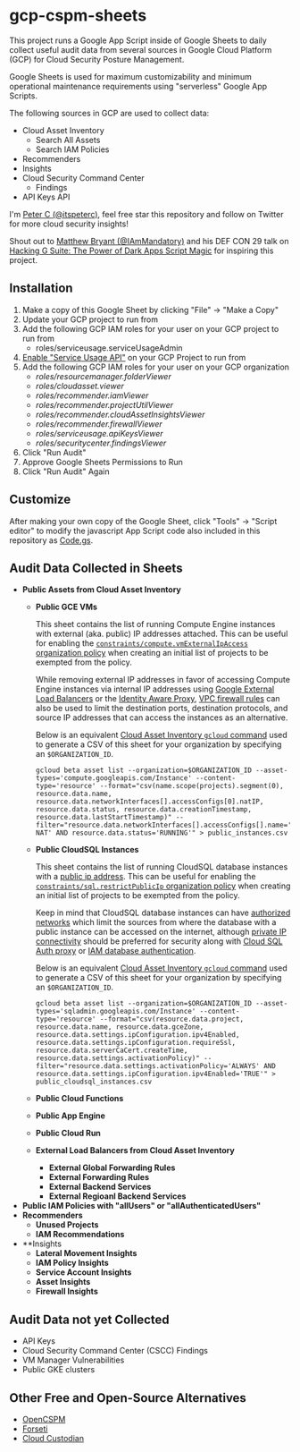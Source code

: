 gcp-cspm-sheets
====

This project runs a Google App Script inside of Google Sheets to daily collect useful audit
data from several sources in Google Cloud Platform (GCP) for Cloud Security Posture Management.

Google Sheets is used for maximum customizability and minimum operational maintenance requirements
using "serverless" Google App Scripts.

The following sources in GCP are used to collect data:
* Cloud Asset Inventory
    * Search All Assets
    * Search IAM Policies
* Recommenders
* Insights
* Cloud Security Command Center
    * Findings
* API Keys API

I'm [Peter C (@itspeterc)](https://twitter.com/itspeterc), feel free star this repository and follow on Twitter for more cloud security insights!

Shout out to [Matthew Bryant (@IAmMandatory)](https://twitter.com/IAmMandatory) and his DEF CON 29 talk on
[Hacking G Suite: The Power of Dark Apps Script Magic](https://www.youtube.com/watch?v=6AsVUS79gLw) for inspiring this project.

## Installation
1. Make a copy of this Google Sheet by clicking "File" -> "Make a Copy"
2. Update your GCP project to run from
3. Add the following GCP IAM roles for your user on your GCP project to run from
    * roles/serviceusage.serviceUsageAdmin
4. [Enable "Service Usage API"](https://console.cloud.google.com/apis/api/serviceusage.googleapis.com/overview) on your GCP Project to run from
5. Add the following GCP IAM roles for your user on your GCP organization
    * *roles/resourcemanager.folderViewer*
    * *roles/cloudasset.viewer*
    * *roles/recommender.iamViewer*
    * *roles/recommender.projectUtilViewer*
    * *roles/recommender.cloudAssetInsightsViewer*
    * *roles/recommender.firewallViewer*
    * *roles/serviceusage.apiKeysViewer*
    * *roles/securitycenter.findingsViewer*
6. Click "Run Audit"
7. Approve Google Sheets Permissions to Run
8. Click "Run Audit" Again

## Customize
After making your own copy of the Google Sheet, click "Tools" -> "Script editor" to modify
the javascript App Script code also included in this repository as [Code.gs](Code.gs).

## Audit Data Collected in Sheets
* **Public Assets from Cloud Asset Inventory**
    * **Public GCE VMs**
 
      This sheet contains the list of running Compute Engine instances with external (aka. public) 
      IP addresses attached. This can be useful for enabling the 
      [`constraints/compute.vmExternalIpAccess` organization policy](https://cloud.google.com/compute/docs/ip-addresses/reserve-static-external-ip-address#disableexternalip) when creating an initial list of projects to be exempted from the policy.

      While removing external IP addresses in favor of accessing Compute Engine instances via internal
      IP addresses using [Google External Load Balancers](https://cloud.google.com/load-balancing/docs/network) 
      or the [Identity Aware Proxy](https://cloud.google.com/iap/docs/using-tcp-forwarding), 
      [VPC firewall rules](https://cloud.google.com/vpc/docs/firewalls) can also be used to limit the destination ports, destination protocols, and source IP addresses that can access the instances as an alternative.

      Below is an equivalent [Cloud Asset Inventory `gcloud` command](https://cloud.google.com/asset-inventory/docs/listing-assets) used to generate a CSV of this sheet for your organization by specifying an `$ORGANIZATION_ID`. 
      ```
      gcloud beta asset list --organization=$ORGANIZATION_ID --asset-types='compute.googleapis.com/Instance' --content-type='resource' --format="csv(name.scope(projects).segment(0), resource.data.name, resource.data.networkInterfaces[].accessConfigs[0].natIP, resource.data.status, resource.data.creationTimestamp, resource.data.lastStartTimestamp)" --filter="resource.data.networkInterfaces[].accessConfigs[].name='External NAT' AND resource.data.status='RUNNING'" > public_instances.csv
      ```

    * **Public CloudSQL Instances**

      This sheet contains the list of running CloudSQL database instances with a [public ip address](https://cloud.google.com/sql/docs/mysql/configure-ip).  This can be useful for enabling the 
      [`constraints/sql.restrictPublicIp` organization policy](https://cloud.google.com/sql/docs/mysql/connection-org-policy#connection-constraints) when creating an initial list of projects to be exempted from the policy.

      Keep in mind that CloudSQL database instances can have [authorized networks](https://cloud.google.com/sql/docs/mysql/authorize-networks) 
      which limit the sources from where the database with a public instance can be accessed
      on the internet, although [private IP connectivity](https://cloud.google.com/sql/docs/mysql/private-ip) 
      should be preferred for security along with [Cloud SQL Auth proxy](https://cloud.google.com/sql/docs/mysql/connect-admin-proxy) or [IAM database authentication](https://cloud.google.com/sql/docs/mysql/authentication).

      Below is an equivalent [Cloud Asset Inventory `gcloud` command](https://cloud.google.com/asset-inventory/docs/listing-assets) used to generate a CSV of this sheet for your organization by specifying an `$ORGANIZATION_ID`. 
       ```
      gcloud beta asset list --organization=$ORGANIZATION_ID --asset-types='sqladmin.googleapis.com/Instance' --content-type='resource' --format="csv(resource.data.project, resource.data.name, resource.data.gceZone, resource.data.settings.ipConfiguration.ipv4Enabled, resource.data.settings.ipConfiguration.requireSsl, resource.data.serverCaCert.createTime, resource.data.settings.activationPolicy)" --filter="resource.data.settings.activationPolicy='ALWAYS' AND resource.data.settings.ipConfiguration.ipv4Enabled='TRUE'" > public_cloudsql_instances.csv
      ```

    * **Public Cloud Functions**
    * **Public App Engine**
    * **Public Cloud Run**
    * **External Load Balancers from Cloud Asset Inventory**
        * **External Global Forwarding Rules**
        * **External Forwarding Rules**
        * **External Backend Services**
        * **External Regioanl Backend Services**
* **Public IAM Policies with "allUsers" or "allAuthenticatedUsers"**
* **Recommenders**
    * **Unused Projects**
    * **IAM Recommendations**
* **Insights
    * **Lateral Movement Insights**
    * **IAM Policy Insights**
    * **Service Account Insights**
    * **Asset Insights**
    * **Firewall Insights**


## Audit Data not yet Collected
* API Keys
* Cloud Security Command Center (CSCC) Findings
* VM Manager Vulnerabilities
* Public GKE clusters

## Other Free and Open-Source Alternatives
* [OpenCSPM](https://github.com/OpenCSPM/opencspm)
* [Forseti](https://forsetisecurity.org)
* [Cloud Custodian](https://cloudcustodian.io)
